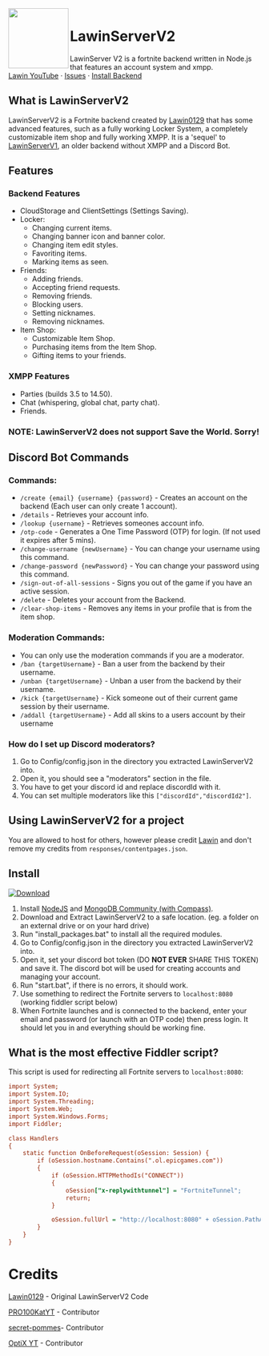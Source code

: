 <img style="vertical-align: middle;" src="https://external-content.duckduckgo.com/iu/?u=https%3A%2F%2Ftse1.mm.bing.net%2Fth%3Fid%3DOIP.Zs2Ec_WFJI4UGASq9IuYJAHaHa%26pid%3DApi&f=1&ipt=a271582403e961978ce0ed2d5203f75c56a8f456a046f3fb89952c4bfe0691b0&ipo=images" width="120" height="120" align="left">

# LawinServerV2
LawinServer V2 is a fortnite backend written in Node.js that features an account system and xmpp.</br>[Lawin YouTube](https://www.youtube.com/channel/UCiq0PARLj_e_Nqjc_nIv-Eg) · [Issues](https://github.com/Lawin0129/LawinServerV2/issues) · [Install Backend](#install)


## What is LawinServerV2

LawinServerV2 is a Fortnite backend created by [Lawin0129](https://github.com/Lawin0129) that has some advanced features, such as a fully working Locker System, a completely customizable item shop and fully working XMPP. It is a 'sequel' to [LawinServerV1](https://github.com/Lawin0129/LawinServer), an older backend without XMPP and a Discord Bot. 

## Features
### Backend Features
* CloudStorage and ClientSettings (Settings Saving).
* Locker:
    + Changing current items.
    + Changing banner icon and banner color.
    + Changing item edit styles.
    + Favoriting items.
    + Marking items as seen.
* Friends:
    + Adding friends.
    + Accepting friend requests.
    + Removing friends.
    + Blocking users.
    + Setting nicknames.
    + Removing nicknames.
* Item Shop:
    + Customizable Item Shop.
    + Purchasing items from the Item Shop.
    + Gifting items to your friends.
### XMPP Features
- Parties (builds 3.5 to 14.50).
- Chat (whispering, global chat, party chat).
- Friends.
### NOTE: LawinServerV2 does not support Save the World. Sorry!

## Discord Bot Commands

### Commands:
- `/create {email} {username} {password}` - Creates an account on the backend (Each user can only create 1 account).
- `/details` - Retrieves your account info.
- `/lookup {username}` - Retrieves someones account info.
- `/otp-code` - Generates a One Time Password (OTP) for login. (If not used it expires after 5 mins).
- `/change-username {newUsername}` - You can change your username using this command.
- `/change-password {newPassword}` - You can change your password using this command.
- `/sign-out-of-all-sessions` - Signs you out of the game if you have an active session.
- `/delete` - Deletes your account from the Backend.
- `/clear-shop-items` - Removes any items in your profile that is from the item shop.

### Moderation Commands:
- You can only use the moderation commands if you are a moderator.
- `/ban {targetUsername}` - Ban a user from the backend by their username.
- `/unban {targetUsername}` - Unban a user from the backend by their username.
- `/kick {targetUsername}` - Kick someone out of their current game session by their username.
- `/addall {targetUsername}` - Add all skins to a users account by their username

### How do I set up Discord moderators?
1) Go to Config/config.json in the directory you extracted LawinServerV2 into.
2) Open it, you should see a "moderators" section in the file.
3) You have to get your discord id and replace discordId with it.
4) You can set multiple moderators like this `["discordId","discordId2"]`.

## Using LawinServerV2 for a project
You are allowed to host for others, however please credit [Lawin](https://github.com/Lawin0129) and don't remove my credits from `responses/contentpages.json`.

## Install

[![Download](https://img.shields.io/badge/Download-Now-Green?style=for-the-badge&logo=appveyor)](https://github.com/Lawin0129/LawinServerV2/archive/refs/heads/main.zip)

1) Install [NodeJS](https://nodejs.org/en/) and [MongoDB Community (with Compass)](https://www.mongodb.com/try/download/community).
2) Download and Extract LawinServerV2 to a safe location. (eg. a folder on an external drive or on your hard drive)
3) Run "install_packages.bat" to install all the required modules.
4) Go to Config/config.json in the directory you extracted LawinServerV2 into.
5) Open it, set your discord bot token (DO **NOT EVER** SHARE THIS TOKEN) and save it. The discord bot will be used for creating accounts and managing your account.
6) Run "start.bat", if there is no errors, it should work.
7) Use something to redirect the Fortnite servers to `localhost:8080` (working fiddler script below)
8) When Fortnite launches and is connected to the backend, enter your email and password (or launch with an OTP code) then press login. It should let you in and everything should be working fine.

## What is the most effective Fiddler script?

This script is used for redirecting all Fortnite servers to `localhost:8080`:

```ini
import System;
import System.IO;
import System.Threading;
import System.Web;
import System.Windows.Forms;
import Fiddler;

class Handlers
{
    static function OnBeforeRequest(oSession: Session) {
        if (oSession.hostname.Contains(".ol.epicgames.com"))
        {
            if (oSession.HTTPMethodIs("CONNECT"))
            {
                oSession["x-replywithtunnel"] = "FortniteTunnel";
                return;
            }

            oSession.fullUrl = "http://localhost:8080" + oSession.PathAndQuery;
        }
    }
}
```

# Credits
[Lawin0129](https://github.com/Lawin0129) - Original LawinServerV2 Code

[PRO100KatYT](https://github.com/PRO100KatYT) - Contributor

[secret-pommes](https://github.com/secret-pommes)- Contributor

[OptiX YT](https://codeberg.org/optixyt) - Contributor
